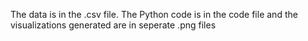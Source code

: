 The data is in the .csv file.
The Python code is in the code file and the visualizations generated are in seperate .png files
